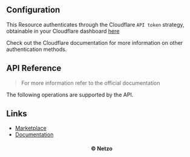 ## Configuration

This Resource authenticates through the Cloudflare `API token` strategy,
obtainable in your Cloudflare dashboard
[here](https://dash.cloudflare.com/profile/api-tokens)

Check out the Cloudflare documentation for more information on other
authentication methods.

## API Reference

> For more information refer to the official documentation

The following operations are supported by the API.

## Links

- [Marketplace](https://app.netzo.io/resources/resource-http-cloudflare)
- [Documentation](https://api.cloudflare.com/#getting-started-endpoints)

<div align="center">
  <h4>© Netzo</h4>
</div>
